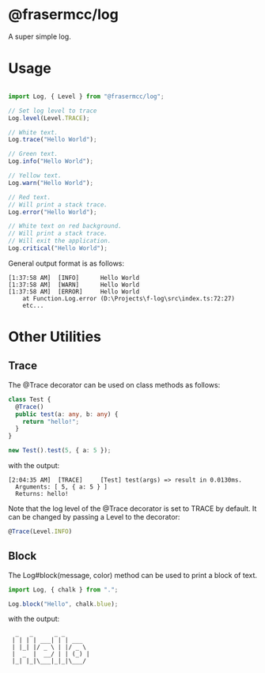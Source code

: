 # @frasermcc/log

A super simple log.

# Usage

```ts

import Log, { Level } from "@frasermcc/log";

// Set log level to trace
Log.level(Level.TRACE);

// White text.
Log.trace("Hello World");

// Green text.
Log.info("Hello World");

// Yellow text.
Log.warn("Hello World");

// Red text.
// Will print a stack trace.
Log.error("Hello World");

// White text on red background.
// Will print a stack trace.
// Will exit the application.
Log.critical("Hello World");

```

General output format is as follows:
```
[1:37:58 AM]  [INFO]      Hello World
[1:37:58 AM]  [WARN]      Hello World
[1:37:58 AM]  [ERROR]     Hello World
    at Function.Log.error (D:\Projects\f-log\src\index.ts:72:27)
    etc...
```

# Other Utilities

## Trace

The @Trace decorator can be used on class methods as follows:
```ts
class Test {
  @Trace()
  public test(a: any, b: any) {
    return "hello!";
  }
}

new Test().test(5, { a: 5 });
```

with the output:
```
[2:04:35 AM]  [TRACE]     [Test] test(args) => result in 0.0130ms.
  Arguments: [ 5, { a: 5 } ]
  Returns: hello!
```

Note that the log level of the @Trace decorator is set to TRACE by default. It can be changed by passing a Level to the decorator:

```ts
@Trace(Level.INFO)
```

## Block

The Log#block(message, color) method can be used to print a block of text.

```ts
import Log, { chalk } from ".";

Log.block("Hello", chalk.blue);
```

with the output:
```
  _   _      _ _
 | | | | ___| | | ___
 | |_| |/ _ \ | |/ _ \
 |  _  |  __/ | | (_) |
 |_| |_|\___|_|_|\___/
```
